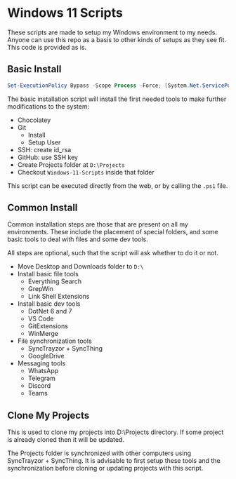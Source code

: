 # Windows 11 Scripts

These scripts are made to setup my Windows environment to my needs.
Anyone can use this repo as a basis to other kinds of setups as they see fit.
This code is provided as is.

## Basic Install

```powershell
Set-ExecutionPolicy Bypass -Scope Process -Force; [System.Net.ServicePointManager]::SecurityProtocol = [System.Net.ServicePointManager]::SecurityProtocol -bor 3072; iex ((New-Object System.Net.WebClient).DownloadString('https://raw.githubusercontent.com/masbicudo/Windows-11-Scripts/master/basic-install.ps1'))
```

The basic installation script will install the first needed tools to
make further modifications to the system:

- Chocolatey
- Git
  - Install
  - Setup User
- SSH: create id_rsa
- GitHub: use SSH key
- Create Projects folder at `D:\Projects`
- Checkout `Windows-11-Scripts` inside that folder

This script can be executed directly from the web, or by calling the `.ps1` file.

## Common Install

Common installation steps are those that are present on all my environments.
These include the placement of special folders, and some basic tools to deal
with files and some dev tools.

All steps are optional, such that the script will ask whether to do it or not.

- Move Desktop and Downloads folder to `D:\`
- Install basic file tools
  - Everything Search
  - GrepWin
  - Link Shell Extensions
- Install basic dev tools
  - DotNet 6 and 7
  - VS Code
  - GitExtensions
  - WinMerge
- File synchronization tools
  - SyncTrayzor + SyncThing
  - GoogleDrive
- Messaging tools
  - WhatsApp
  - Telegram
  - Discord
  - Teams

## Clone My Projects

This is used to clone my projects into D:\Projects directory.
If some project is already cloned then it will be updated.

The Projects folder is synchronized with other computers using
SyncTrayzor + SyncThing. It is advisable to first setup these
tools and the synchronization before cloning or updating projects
with this script.
